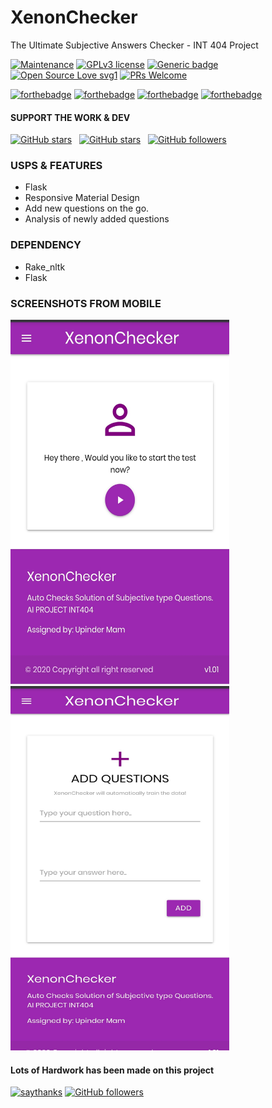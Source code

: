 # XenonChecker
The Ultimate Subjective Answers Checker - INT 404 Project

[![Maintenance](https://img.shields.io/badge/Maintained%3F-YES-blueviolet.svg)](#)
[![GPLv3 license](https://img.shields.io/badge/License-MIT-red.svg)](LICENSE)
[![Generic badge](https://img.shields.io/badge/Stable-YES-<COLOR>.svg)](#)
[![Open Source Love svg1](https://badges.frapsoft.com/os/v1/open-source.svg?v=103)](#)
[![PRs Welcome](https://img.shields.io/badge/PRs-welcome-brightgreen.svg?style=flat-square)](#)

[![forthebadge](https://forthebadge.com/images/badges/built-with-love.svg)](#)
[![forthebadge](https://forthebadge.com/images/badges/makes-people-smile.svg)](#)
[![forthebadge](https://forthebadge.com/images/badges/powered-by-electricity.svg)](#)
[![forthebadge](https://forthebadge.com/images/badges/ages-12.svg)](#)



#### SUPPORT THE WORK & DEV

[![GitHub stars](https://img.shields.io/github/forks/satyajiit/XenonChecker?style=social)](https://github.com/satyajiit/XenonChecker/network) &nbsp;
[![GitHub stars](https://img.shields.io/github/stars/satyajiit/XenonChecker?style=social)](https://github.com/satyajiit/XenonChecker/stargazers)
&nbsp;
[![GitHub followers](https://img.shields.io/github/followers/satyajiit?style=social&label=Follow&maxAge=2592000)](https://github.com/satyajiit?tab=followers)

### USPS & FEATURES

* Flask
* Responsive Material Design
* Add new questions on the go.
* Analysis of newly added questions

### DEPENDENCY

* Rake_nltk
* Flask

### SCREENSHOTS FROM MOBILE
<img src="/screenshots/1.jpg" height="583" width="350" />&nbsp;&nbsp;&nbsp;&nbsp;
<img src="/screenshots/2.jpg" height="583" width="350" />&nbsp;&nbsp;&nbsp;&nbsp;



#### Lots of Hardwork has been made on this project
[![saythanks](https://img.shields.io/badge/say-thanks-ff69b4.svg)](https://satyajiit.xyz)
[![GitHub followers](https://img.shields.io/github/followers/satyajiit?style=social&label=Follow&maxAge=2592000)](https://github.com/satyajiit?tab=followers)

